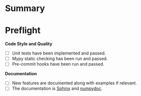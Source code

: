 <!--
Thank you for taking the time to create this pull request. If it is the first
time you are contributing to a colour-science repository, a contributing guide
is available to guide the process: https://www.colour-science.org/contributing/.
-->

# Summary

# Preflight

<!-- Please mark any checkboxes that do not apply to this pull request as [N/A]. -->

**Code Style and Quality**

- [ ] Unit tests have been implemented and passed.
- [ ] Mypy static checking has been run and passed.
- [ ] Pre-commit hooks have been run and passed.

<!-- The unit tests can be invoked with `poetry run invoke tests` -->
<!-- Mypy can be started with `dmypy run -- --show-error-codes --warn-unused-ignores --warn-redundant-casts --install-types --non-interactive -p colour-checker-detection` -->

**Documentation**

- [ ] New features are documented along with examples if relevant.
- [ ] The documentation is [Sphinx](https://www.sphinx-doc.org/en/master/) and [numpydoc](https://numpydoc.readthedocs.io/en/latest/format.html).

<!--
Thank you again!
-->
